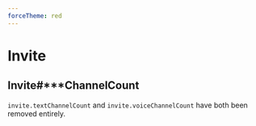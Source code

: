```yaml
---
forceTheme: red
---
```


# Invite

## Invite#\*\*\*ChannelCount

`invite.textChannelCount` and `invite.voiceChannelCount` have both been removed entirely.